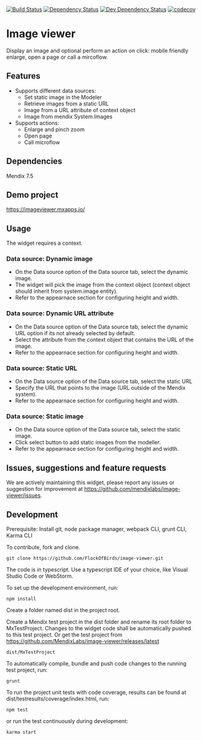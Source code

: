 [![Build Status](https://travis-ci.org/mendixlabs/image-viewer.svg?branch=master)](https://travis-ci.org/mendixlabs/image-viewer)
[![Dependency Status](https://david-dm.org/mendixlabs/image-viewer.svg)](https://david-dm.org/mendixlabs/image-viewer)
[![Dev Dependency Status](https://david-dm.org/mendixlabs/image-viewer.svg#info=devDependencies)](https://david-dm.org/mendixlabs/image-viewer#info=devDependencies)
[![codecov](https://codecov.io/gh/mendixlabs/image-viewer/branch/master/graph/badge.svg)](https://codecov.io/gh/mendixlabs/image-viewer)

# Image viewer
Display an image and optional perform an action on click: mobile friendly enlarge, open a page or call a mircoflow.

## Features
* Supports different data sources:
    * Set static image in the Modeler
    * Retrieve images from a static URL
    * Image from a URL attribute of context object
    * Image from mendix System.Images
* Supports actions:
    * Enlarge and pinch zoom
    * Open page
    * Call microflow

## Dependencies
Mendix 7.5

## Demo project
https://imageviewer.mxapps.io/

## Usage
The widget requires a context.
 ### Data source: Dynamic image
 - On the Data source option of the Data source tab, select the dynamic image.
 - The widget will pick the image from the context object (context object should inherit from system.image entity).
 - Refer to the appearnace section for configuring height and width.

### Data source: Dynamic URL attribute
 - On the Data source option of the Data source tab, select the dynamic URL option if its not already selected by default.
 - Select the attribute from the context objext that contains the URL of the image.
 - Refer to the appearnace section for configuring height and width.

### Data source: Static URL
  - On the Data source option of the Data source tab, select the static URL
  - Specify the URL that points to the image (URL outside of the Mendix system).
  - Refer to the appearnace section for configuring height and width.

### Data source: Static image
  - On the Data source option of the Data source tab, select the static image.
  - Click select button to add static images from the modeller.
  - Refer to the appearnace section for configuring height and width.

## Issues, suggestions and feature requests
We are actively maintaining this widget, please report any issues or suggestion for improvement at https://github.com/mendixlabs/image-viewer/issues.

## Development
Prerequisite: Install git, node package manager, webpack CLI, grunt CLI, Karma CLI

To contribute, fork and clone.

    git clone https://github.com/FlockOfBirds/image-viewer.git

The code is in typescript. Use a typescript IDE of your choice, like Visual Studio Code or WebStorm.

To set up the development environment, run:

    npm install
    
Create a folder named dist in the project root.

Create a Mendix test project in the dist folder and rename its root folder to MxTestProject. Changes to the widget code shall be automatically pushed to this test project. Or get the test project from https://github.com/MendixLabs/image-viewer/releases/latest

    dist/MxTestProject
    
To automatically compile, bundle and push code changes to the running test project, run:

    grunt
    
To run the project unit tests with code coverage, results can be found at dist/testresults/coverage/index.html, run:

    npm test
    
or run the test continuously during development:

    karma start
